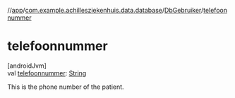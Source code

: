 //[app](../../../index.md)/[com.example.achillesziekenhuis.data.database](../index.md)/[DbGebruiker](index.md)/[telefoonnummer](telefoonnummer.md)

# telefoonnummer

[androidJvm]\
val [telefoonnummer](telefoonnummer.md): [String](https://kotlinlang.org/api/latest/jvm/stdlib/kotlin/-string/index.html)

This is the phone number of the patient.
